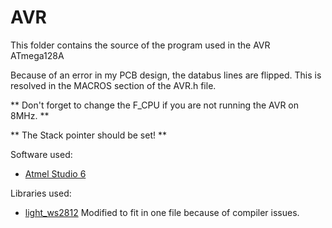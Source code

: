 AVR
===

This folder contains the source of the program used in the AVR ATmega128A

Because of an error in my PCB design, the databus lines are flipped. 
This is resolved in the MACROS section of the AVR.h file.

**  Don't forget to change the F_CPU if you are not running the AVR on 8MHz.    **

**  The Stack pointer should be set!    **

Software used: 
-   [Atmel Studio 6](http://www.atmel.com/microsite/atmel_studio6/)

Libraries used:
-   [light_ws2812](https://github.com/cpldcpu/light_ws2812/) Modified to fit in one file because of compiler issues.
